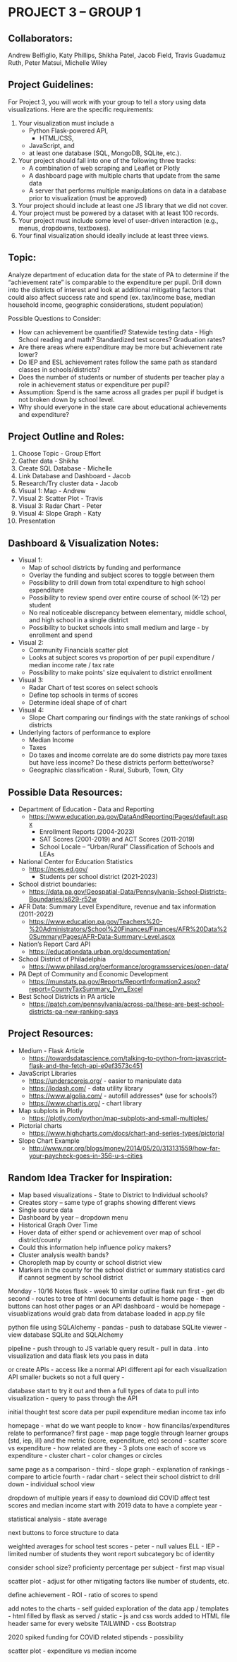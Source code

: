 # PROJECT 3 – GROUP 1

## Collaborators:
Andrew Belfiglio, Katy Phillips, Shikha Patel, Jacob Field, Travis Guadamuz Ruth, Peter Matsui, Michelle Wiley

## Project Guidelines:
For Project 3, you will work with your group to tell a story using data visualizations. Here are the specific requirements:

1.	Your visualization must include a 
    -	Python Flask-powered API, 
        -	HTML/CSS, 
    -	JavaScript, and 
    -	at least one database (SQL, MongoDB, SQLite, etc.).
2.	Your project should fall into one of the following three tracks:
    -	A combination of web scraping and Leaflet or Plotly
    -	A dashboard page with multiple charts that update from the same data
    -	A server that performs multiple manipulations on data in a database prior to visualization (must be approved)
3.	Your project should include at least one JS library that we did not cover.
4.	Your project must be powered by a dataset with at least 100 records.
5.	Your project must include some level of user-driven interaction (e.g., menus, dropdowns, textboxes).
6.	Your final visualization should ideally include at least three views.

## Topic: 
Analyze department of education data for the state of PA to determine if the “achievement rate” is comparable to the expenditure per pupil. Drill down into the districts of interest and look at additional mitigating factors that could also affect success rate and spend (ex. tax/income base, median household income, geographic considerations, student population)

Possible Questions to Consider:
- How can achievement be quantified? Statewide testing data  - High School reading and math? Standardized test scores? Graduation rates?
- Are there areas where expenditure may be more but achievement rate lower?
- Do IEP and ESL achievement rates follow the same path as standard classes in schools/districts?
- Does the number of students or number of students per teacher play a role in achievement status or expenditure per pupil?
- Assumption: Spend is the same across all grades per pupil if budget is not broken down by school level.
- Why should everyone in the state care about educational achievements and expenditure?

## Project Outline and Roles:
1.	Choose Topic - Group Effort
2.	Gather data - Shikha
3.	Create SQL Database - Michelle
4.	Link Database and Dashboard - Jacob
5.	Research/Try cluster data - Jacob
5.	Visual 1: Map - Andrew
6.	Visual 2: Scatter Plot - Travis
7.	Visual 3: Radar Chart - Peter
8.	Visual 4: Slope Graph - Katy
9.	Presentation

## Dashboard & Visualization Notes:
- Visual 1:
	- Map of school districts by funding and performance
	- Overlay the funding and subject scores to toggle between them
	- Possibility to drill down from total expenditure to high school expenditure
	- Possibility to review spend over entire course of school (K-12) per student
	- No real noticeable discrepancy between elementary, middle school, and high school in a single district
	- Possibility to bucket schools into small medium and large - by enrollment and spend
- Visual 2: 
	- Community Financials scatter plot
	- Looks at subject scores vs proportion of per pupil expenditure / median income rate / tax rate
	- Possibility to make points' size equivalent to district enrollment
- Visual 3:
	- Radar Chart of test scores on select schools
	- Define top schools in terms of scores 
	- Determine ideal shape of of chart
- Visual 4:
	- Slope Chart comparing our findings with the state rankings of school districts
- Underlying factors of performance to explore
	- Median Income
	- Taxes
	- Do taxes and income correlate are do some districts pay more taxes but have less income? Do these districts perform better/worse?
	- Geographic classification - Rural, Suburb, Town, City 


## Possible Data Resources:
- Department of Education - Data and Reporting
    - https://www.education.pa.gov/DataAndReporting/Pages/default.aspx
        - Enrollment Reports (2004-2023)
        - SAT Scores (2001-2019) and ACT Scores (2011-2019)
        - School Locale – “Urban/Rural” Classification of Schools and LEAs
- National Center for Education Statistics
    - https://nces.ed.gov/
        - Students per school district (2021-2023)
- School district boundaries:
    - https://data.pa.gov/Geospatial-Data/Pennsylvania-School-Districts-Boundaries/s629-r52w
- AFR Data: Summary Level Expenditure, revenue and tax information (2011-2022)
    - https://www.education.pa.gov/Teachers%20-%20Administrators/School%20Finances/Finances/AFR%20Data%20Summary/Pages/AFR-Data-Summary-Level.aspx
- Nation’s Report Card API
    - https://educationdata.urban.org/documentation/
- School District of Philadelphia
    - https://www.philasd.org/performance/programsservices/open-data/
- PA Dept of Community and Economic Development
    - https://munstats.pa.gov/Reports/ReportInformation2.aspx?report=CountyTaxSummary_Dyn_Excel
- Best School Districts in PA article 
    - https://patch.com/pennsylvania/across-pa/these-are-best-school-districts-pa-new-ranking-says

## Project Resources:
- Medium  - Flask Article
    - https://towardsdatascience.com/talking-to-python-from-javascript-flask-and-the-fetch-api-e0ef3573c451
- JavaScript Libraries
    - https://underscorejs.org/  - easier to manipulate data
    - https://lodash.com/ - data utility library
    - https://www.algolia.com/ - autofill addresses* (use for schools?)
    - https://www.chartjs.org/ - chart library
- Map subplots in Plotly
    - https://plotly.com/python/map-subplots-and-small-multiples/
- Pictorial charts 
    - https://www.highcharts.com/docs/chart-and-series-types/pictorial
- Slope Chart Example
    - http://www.npr.org/blogs/money/2014/05/20/313131559/how-far-your-paycheck-goes-in-356-u-s-cities

## Random Idea Tracker for Inspiration:
- Map based visualizations  - State  to District to Individual schools?
- Creates story – same type of graphs showing different views 
- Single source data
- Dashboard by year – dropdown menu
- Historical Graph Over Time
- Hover data of either spend or achievement over map of school district/county
- Could this information help influence policy makers?
- Cluster analysis wealth bands?
- Choropleth map by county or school district view 
- Markers in the county for the school district or summary statistics card if cannot segment by school district

Monday - 10/16 Notes
flask - week 10 similar outline
flask run
first - get db
second - routes to tree of html documents
default is home page - then buttons can host other pages or an API
dashboard - would be homepage - visuablizations would grab data from database loaded in 
app.py file 

python file using SQLAlchemy - pandas - push to database
SQLite viewer - view database 
SQLite and SQLAlchemy

pipeline - push through to JS variable
query result - pull in data . into visualization and data
flask lets you pass in data 

or create APIs - access like a normal API 
different api for each visualization 
API smaller buckets so not a full query - 

database start to try it out and then a full 
types of data to pull into visualization - query to pass through the API 

initial thought
test score data
per pupil expenditure
median income
tax info

homepage - what do we want people to know - how financilas/expenditures relate to performance?
first page - map page toggle through learner groups (std, iep, ill) and the metric (score, expenditure, etc)
second - scatter score vs expenditure - how related are they - 3 plots one each of score vs expenditure - 
    cluster chart - color changes or circles 

same page as a comparison - 
third - slope graph - explanation of rankings - compare to article 
fourth - radar chart - select their school district to drill down - individual school view

dropdown of multiple years if easy to download 
did COVID affect test scores and median income
start with 2019 data to have a complete year - 

statistical analysis - 
state average 

next buttons to force structure to data 

weighted averages for school test scores - peter - null values 
ELL - IEP - limited number of students they wont report subcategory bc of identity

consider school size?
proficienty percentage per subject - first map visual 

scatter plot - adjust for other mitigating factors like number of students, etc. 

define achievement - 
ROI - 
ratio of scores to spend 

add notes to the charts - self guided exploration of the data 
app / templates - html filled by flask as served / static - js and css
words added to HTML file 
header same for every website 
TAILWIND - css 
Bootstrap 

2020 spiked funding for COVID related stipends - possibility

scatter plot - expenditure vs median income 